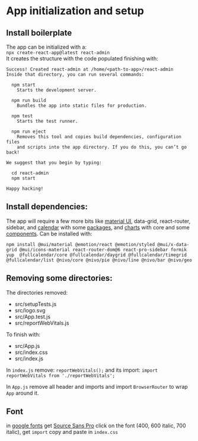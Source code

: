 App initialization and setup
============================

## Install boilerplate

The app can be initialized with a: <br>
`npx create-react-app@latest react-admin`
<br>It creates the structure with the code populated finishing with:
```
Success! Created react-admin at /home/<path-to-app>/react-admin
Inside that directory, you can run several commands:

  npm start
    Starts the development server.

  npm run build
    Bundles the app into static files for production.

  npm test
    Starts the test runner.

  npm run eject
    Removes this tool and copies build dependencies, configuration files
    and scripts into the app directory. If you do this, you can’t go back!

We suggest that you begin by typing:

  cd react-admin
  npm start

Happy hacking!
```

## Install dependencies:

The app will require a few more bits like [material UI](https://mui.com/material-ui/getting-started/installation/), data-grid, react-router, sidebar, and [calendar](https://fullcalendar.io) with some [packages](https://fullcalendar.io/docs/initialize-es6), and [charts](https://nivo.rocks/) with core and some [components](https://nivo.rocks/components/). 
Can be installed with:

`npm install @mui/material @emotion/react @emotion/styled @mui/x-data-grid @mui/icons-material react-router-dom@6 react-pro-sidebar formik yup  @fullcalendar/core @fullcalendar/daygrid @fullcalendar/timegrid @fullcalendar/list @nivo/core @nivo/pie @nivo/line @nivo/bar @nivo/geo`

## Removing some directories:

The directories removed:
- src/setupTests.js
- src/logo.svg
- src/App.test.js
- src/reportWebVitals.js

To finish with:
- src/App.js
- src/index.css
- src/index.js

In `index.js` remove: `reportWebVitals();` and its import: `import reportWebVitals from './reportWebVitals';`

In `App.js` remove all header and imports and import `BrowserRouter` to wrap `App` around it.

## Font

in [google fonts](https://fonts.google.com/) get [Source Sans Pro](https://fonts.google.com/specimen/Source+Sans+Pro?query=Source+Sans+Pro) click on the font (400, 600 italic, 700 italic), get `import` copy and paste in `index.css`